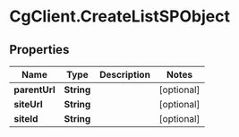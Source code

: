 # CgClient.CreateListSPObject

## Properties

Name | Type | Description | Notes
------------ | ------------- | ------------- | -------------
**parentUrl** | **String** |  | [optional] 
**siteUrl** | **String** |  | [optional] 
**siteId** | **String** |  | [optional] 


